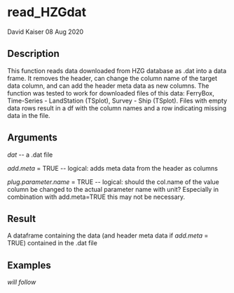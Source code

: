read\_HZGdat
================
David Kaiser
08 Aug 2020

Description
-----------

This function reads data downloaded from HZG database as .dat into a data frame. It removes the header, can change the column name of the target data column, and can add the header meta data as new columns. The function was tested to work for downloaded files of this data: FerryBox, Time-Series - LandStation (TSplot), Survey - Ship (TSplot). Files with empty data rows result in a df with the column names and a row indicating missing data in the file.

Arguments
---------

*dat* -- a .dat file

*add.meta* = TRUE -- logical: adds meta data from the header as columns

*plug.parameter.name* = TRUE -- logical: should the col.name of the value column be changed to the actual parameter name with unit? Especially in combination with add.meta=TRUE this may not be necessary.

Result
------

A dataframe containing the data (and header meta data if *add.meta* = TRUE) contained in the .dat file

Examples
--------

*will follow*
